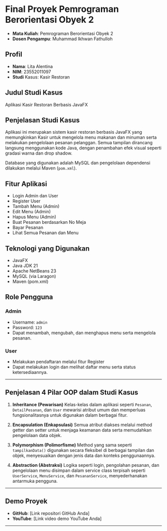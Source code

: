 # Final Proyek Pemrograman Berorientasi Obyek 2

- **Mata Kuliah**: Pemrograman Berorientasi Obyek 2
- **Dosen Pengampu**: Muhammad Ikhwan Fathulloh



## Profil  
- **Nama**: Lita Alentina  
- **NIM**: 23552011097  
- **Studi** Kasus: Kasir Restoran



## Judul Studi Kasus

Aplikasi Kasir Restoran Berbasis JavaFX



## Penjelasan Studi Kasus

Aplikasi ini merupakan sistem kasir restoran berbasis JavaFX yang memungkinkan Kasir untuk mengelola menu makanan dan minuman serta melakukan pengelolaan pesanan pelanggan. Semua tampilan dirancang langsung menggunakan kode Java, dengan penambahan efek visual seperti gradasi warna dan drop shadow.

Database yang digunakan adalah MySQL dan pengelolaan dependensi dilakukan melalui Maven (`pom.xml`).

## Fitur Aplikasi

* Login Admin dan User
* Register User
* Tambah Menu (Admin)
* Edit Menu (Admin)
* Hapus Menu (Admin)
* Buat Pesanan berdasarkan No Meja
* Bayar Pesanan
* Lihat Semua Pesanan dan Menu


## Teknologi yang Digunakan

* JavaFX 
* Java JDK 21
* Apache NetBeans 23
* MySQL (via Laragon)
* Maven (pom.xml)


## Role Pengguna

### Admin

* Username: `admin`
* Password: `123`
* Dapat menambah, mengubah, dan menghapus menu serta mengelola pesanan.

### User

* Melakukan pendaftaran melalui fitur Register
* Dapat melakukan login dan melihat daftar menu serta status ketersediaannya.

---

## Penjelasan 4 Pilar OOP dalam Studi Kasus

1. **Inheritance (Pewarisan)**
   Kelas-kelas dalam aplikasi seperti `Pesanan`, `DetailPesanan`, dan `User` mewarisi atribut umum dan memperluas fungsionalitasnya untuk digunakan dalam berbagai fitur.

2. **Encapsulation (Enkapsulasi)**
   Semua atribut diakses melalui method getter dan setter untuk menjaga keamanan data serta memudahkan pengelolaan data objek.

3. **Polymorphism (Polimorfisme)**
   Method yang sama seperti `tampilkanData()` digunakan secara fleksibel di berbagai tampilan dan objek, menyesuaikan dengan jenis data dan konteks penggunaannya.

4. **Abstraction (Abstraksi)**
   Logika seperti login, pengolahan pesanan, dan pengelolaan menu disimpan dalam service class terpisah seperti `UserService`, `MenuService`, dan `PesananService`, menyederhanakan antarmuka pengguna.

---


## Demo Proyek

* **GitHub**: \[Link repositori GitHub Anda]
* **YouTube**: \[Link video demo YouTube Anda]

---

